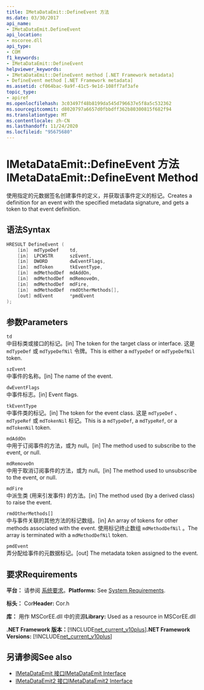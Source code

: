 ```yaml
---
title: IMetaDataEmit::DefineEvent 方法
ms.date: 03/30/2017
api_name:
- IMetaDataEmit.DefineEvent
api_location:
- mscoree.dll
api_type:
- COM
f1_keywords:
- IMetaDataEmit::DefineEvent
helpviewer_keywords:
- IMetaDataEmit::DefineEvent method [.NET Framework metadata]
- DefineEvent method [.NET Framework metadata]
ms.assetid: cf064bac-9a9f-41c5-9e1d-108ff7af3afe
topic_type:
- apiref
ms.openlocfilehash: 3c03497f48b8199da545d796637e5f8a5c532362
ms.sourcegitcommit: d8020797a6657d0fbbdff362b80300815f682f94
ms.translationtype: MT
ms.contentlocale: zh-CN
ms.lasthandoff: 11/24/2020
ms.locfileid: "95675680"
---
```

# <a name="imetadataemitdefineevent-method"></a><span data-ttu-id="955c0-102">IMetaDataEmit::DefineEvent 方法</span><span class="sxs-lookup"><span data-stu-id="955c0-102">IMetaDataEmit::DefineEvent Method</span></span>

<span data-ttu-id="955c0-103">使用指定的元数据签名创建事件的定义，并获取该事件定义的标记。</span><span class="sxs-lookup"><span data-stu-id="955c0-103">Creates a definition for an event with the specified metadata signature, and gets a token to that event definition.</span></span>  
  
## <a name="syntax"></a><span data-ttu-id="955c0-104">语法</span><span class="sxs-lookup"><span data-stu-id="955c0-104">Syntax</span></span>  
  
```cpp  
HRESULT DefineEvent (
    [in]  mdTypeDef    td,
    [in]  LPCWSTR      szEvent,
    [in]  DWORD        dwEventFlags,
    [in]  mdToken      tkEventType,
    [in]  mdMethodDef  mdAddOn,
    [in]  mdMethodDef  mdRemoveOn,
    [in]  mdMethodDef  mdFire,
    [in]  mdMethodDef  rmdOtherMethods[],
    [out] mdEvent      *pmdEvent
);  
```  
  
## <a name="parameters"></a><span data-ttu-id="955c0-105">参数</span><span class="sxs-lookup"><span data-stu-id="955c0-105">Parameters</span></span>  

 `td`  
 <span data-ttu-id="955c0-106">中目标类或接口的标记。</span><span class="sxs-lookup"><span data-stu-id="955c0-106">[in] The token for the target class or interface.</span></span> <span data-ttu-id="955c0-107">这是 `mdTypeDef` 或 `mdTypeDefNil` 令牌。</span><span class="sxs-lookup"><span data-stu-id="955c0-107">This is either a `mdTypeDef` or `mdTypeDefNil` token.</span></span>  
  
 `szEvent`  
 <span data-ttu-id="955c0-108">中事件的名称。</span><span class="sxs-lookup"><span data-stu-id="955c0-108">[in] The name of the event.</span></span>  
  
 `dwEventFlags`  
 <span data-ttu-id="955c0-109">中事件标志。</span><span class="sxs-lookup"><span data-stu-id="955c0-109">[in] Event flags.</span></span>  
  
 `tkEventType`  
 <span data-ttu-id="955c0-110">中事件类的标记。</span><span class="sxs-lookup"><span data-stu-id="955c0-110">[in] The token for the event class.</span></span> <span data-ttu-id="955c0-111">这是 `mdTypeDef` 、 `mdTypeRef` 或 `mdTokenNil` 标记。</span><span class="sxs-lookup"><span data-stu-id="955c0-111">This is a `mdTypeDef`, a `mdTypeRef`, or a `mdTokenNil` token.</span></span>  
  
 `mdAddOn`  
 <span data-ttu-id="955c0-112">中用于订阅事件的方法，或为 null。</span><span class="sxs-lookup"><span data-stu-id="955c0-112">[in] The method used to subscribe to the event, or null.</span></span>  
  
 `mdRemoveOn`  
 <span data-ttu-id="955c0-113">中用于取消订阅事件的方法，或为 null。</span><span class="sxs-lookup"><span data-stu-id="955c0-113">[in] The method used to unsubscribe to the event, or null.</span></span>  
  
 `mdFire`  
 <span data-ttu-id="955c0-114">中派生类 (用来引发事件) 的方法。</span><span class="sxs-lookup"><span data-stu-id="955c0-114">[in] The method used (by a derived class) to raise the event.</span></span>  
  
 `rmdOtherMethods[]`  
 <span data-ttu-id="955c0-115">中与事件关联的其他方法的标记数组。</span><span class="sxs-lookup"><span data-stu-id="955c0-115">[in] An array of tokens for other methods associated with the event.</span></span> <span data-ttu-id="955c0-116">使用标记终止数组 `mdMethodDefNil` 。</span><span class="sxs-lookup"><span data-stu-id="955c0-116">The array is terminated with a `mdMethodDefNil` token.</span></span>  
  
 `pmdEvent`  
 <span data-ttu-id="955c0-117">弄分配给事件的元数据标记。</span><span class="sxs-lookup"><span data-stu-id="955c0-117">[out] The metadata token assigned to the event.</span></span>  
  
## <a name="requirements"></a><span data-ttu-id="955c0-118">要求</span><span class="sxs-lookup"><span data-stu-id="955c0-118">Requirements</span></span>  

 <span data-ttu-id="955c0-119">**平台：** 请参阅 [系统要求](../../get-started/system-requirements.md)。</span><span class="sxs-lookup"><span data-stu-id="955c0-119">**Platforms:** See [System Requirements](../../get-started/system-requirements.md).</span></span>  
  
 <span data-ttu-id="955c0-120">**标头：** Cor</span><span class="sxs-lookup"><span data-stu-id="955c0-120">**Header:** Cor.h</span></span>  
  
 <span data-ttu-id="955c0-121">**库：** 用作 MSCorEE.dll 中的资源</span><span class="sxs-lookup"><span data-stu-id="955c0-121">**Library:** Used as a resource in MSCorEE.dll</span></span>  
  
 <span data-ttu-id="955c0-122">**.NET Framework 版本：**[!INCLUDE[net_current_v10plus](../../../../includes/net-current-v10plus-md.md)]</span><span class="sxs-lookup"><span data-stu-id="955c0-122">**.NET Framework Versions:** [!INCLUDE[net_current_v10plus](../../../../includes/net-current-v10plus-md.md)]</span></span>  
  
## <a name="see-also"></a><span data-ttu-id="955c0-123">另请参阅</span><span class="sxs-lookup"><span data-stu-id="955c0-123">See also</span></span>

- [<span data-ttu-id="955c0-124">IMetaDataEmit 接口</span><span class="sxs-lookup"><span data-stu-id="955c0-124">IMetaDataEmit Interface</span></span>](imetadataemit-interface.md)
- [<span data-ttu-id="955c0-125">IMetaDataEmit2 接口</span><span class="sxs-lookup"><span data-stu-id="955c0-125">IMetaDataEmit2 Interface</span></span>](imetadataemit2-interface.md)
